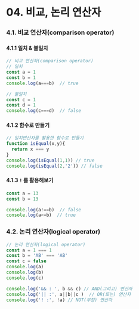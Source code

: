 # 04. 비교, 논리 연산자

### 4.1. 비교 연산자(comparison operator)

#### 4.1.1 일치 & 불일치

```js
// 비교 연산자(comparison operator)
// 일치
const a = 1
const b = 1
console.log(a===b)  // true

// 불일치
const c = 1
const d = 1
console.log(c===d)  // false
```

#### 4.1.2 함수로 만들기
```js
// 일치연산자를 활용한 함수로 만들기
function isEqual(x,y){
  return x === y
}
console.log(isEqual(1,1)) // true
console.log(isEqual(2,'2')) // false
```

#### 4.1.3 `!` 를 활용해보기
```js
const a = 13
const b = 13

console.log(a!==b)  // false
console.log(a<=b)  // true
```

### 4.2. 논리 연산자(logical operator)

```js
// 논리 연산자(logical operator)
const a = 1 === 1
const b = 'AB' === 'AB'
const c = false
console.log(a)
console.log(b)
console.log(c)

console.log('&& : ', b && c) // AND(그리고) 연산자
console.log('|| :', a||b||c )  // OR(또는) 연산자
console.log('! :', !a) // NOT(부정) 연산자
```
